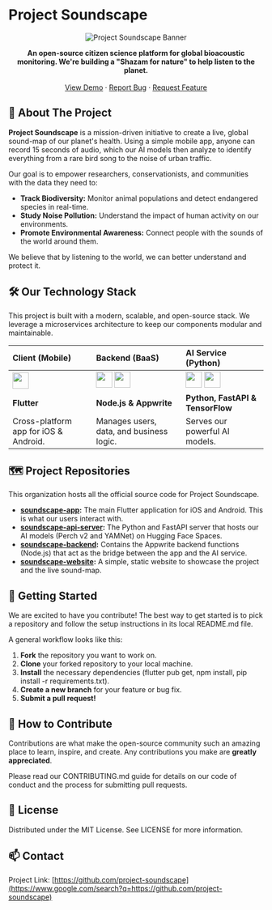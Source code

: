 # **Project Soundscape**

<p align="center">
<img src="https://www.google.com/search?q=https://placehold.co/600x200/1a202c/718096%3Ftext%3DProject%2520Soundscape%26font%3Dinter" alt="Project Soundscape Banner">
</p>

<p align="center">
<strong>An open-source citizen science platform for global bioacoustic monitoring. We're building a "Shazam for nature" to help listen to the planet.</strong>
<br />
<br />
<a href="#">View Demo</a>
·
<a href="#">Report Bug</a>
·
<a href="#">Request Feature</a>
</p>

## **🌳 About The Project**

**Project Soundscape** is a mission-driven initiative to create a live, global sound-map of our planet's health. Using a simple mobile app, anyone can record 15 seconds of audio, which our AI models then analyze to identify everything from a rare bird song to the noise of urban traffic.

Our goal is to empower researchers, conservationists, and communities with the data they need to:

* **Track Biodiversity:** Monitor animal populations and detect endangered species in real-time.  
* **Study Noise Pollution:** Understand the impact of human activity on our environments.  
* **Promote Environmental Awareness:** Connect people with the sounds of the world around them.

We believe that by listening to the world, we can better understand and protect it.

## **🛠️ Our Technology Stack**

This project is built with a modern, scalable, and open-source stack. We leverage a microservices architecture to keep our components modular and maintainable.

| Client (Mobile) | Backend (BaaS) | AI Service (Python) |
| :---- | :---- | :---- |
|<img height="32" width="32" src="https://cdn.simpleicons.org/flutter" />| <img height="32" width="32" src="https://cdn.simpleicons.org/nodedotjs" /> <img height="32" width="32" src="https://cdn.simpleicons.org/appwrite" /> | <img height="32" width="32" src="https://cdn.simpleicons.org/python" /> <img height="32" width="32" src="https://cdn.simpleicons.org/tensorflow" /> |
| **Flutter** | **Node.js & Appwrite** | **Python, FastAPI & TensorFlow** |
| Cross-platform app for iOS & Android. | Manages users, data, and business logic. | Serves our powerful AI models. |

## **🗺️ Project Repositories**

This organization hosts all the official source code for Project Soundscape.

* [**soundscape-app**](https://www.google.com/search?q=pro26.in)**:** The main Flutter application for iOS and Android. This is what our users interact with.  
* [**soundscape-api-server**](https://www.google.com/search?q=pro26.in)**:** The Python and FastAPI server that hosts our AI models (Perch v2 and YAMNet) on Hugging Face Spaces.  
* [**soundscape-backend**](https://www.google.com/search?q=pro26.in)**:** Contains the Appwrite backend functions (Node.js) that act as the bridge between the app and the AI service.  
* [**soundscape-website**](https://www.google.com/search?q=pro26.in)**:** A simple, static website to showcase the project and the live sound-map.

## **🚀 Getting Started**

We are excited to have you contribute\! The best way to get started is to pick a repository and follow the setup instructions in its local README.md file.

A general workflow looks like this:

1. **Fork** the repository you want to work on.  
2. **Clone** your forked repository to your local machine.  
3. **Install** the necessary dependencies (flutter pub get, npm install, pip install \-r requirements.txt).  
4. **Create a new branch** for your feature or bug fix.  
5. **Submit a pull request\!**

## **🤝 How to Contribute**

Contributions are what make the open-source community such an amazing place to learn, inspire, and create. Any contributions you make are **greatly appreciated**.

Please read our CONTRIBUTING.md guide for details on our code of conduct and the process for submitting pull requests.

## **📜 License**

Distributed under the MIT License. See LICENSE for more information.

## **📫 Contact**


Project Link: [https://github.com/project-soundscape](https://www.google.com/search?q=https://github.com/project-soundscape)
